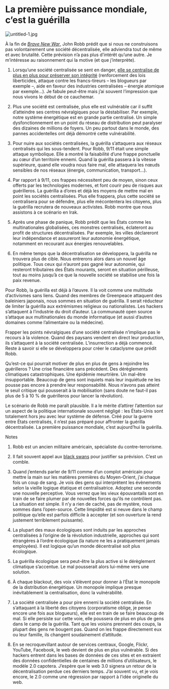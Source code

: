 # La première puissance mondiale, c’est la guérilla

![untitled-1.jpg](https://tcrouzet.com/images_tc/2008/03/untitled-1.jpg)

À la fin de [*Brave New War*](https://tcrouzet.com/2008/02/22/le-cinquieme-pouvoir-militaire/), John Robb prédit que si nous ne construisons pas volontairement une société décentralisée, elle adviendra tout de même et avec brutalité. Cette prévision n’a pas plus d’intérêt qu’une autre. Je m’intéresse au raisonnement qui la motive (et que j’interprète).<span id="more-775"></span>

1. Lorsqu’une société centralisée se sent en danger, [elle se centralise de plus en plus pour préserver son intégrité](https://tcrouzet.com/2007/06/03/l%e2%80%99etat-est-malade-il-a-peur/) (renforcement des lois liberticides, attaque contre les francs-tireurs – les blogueurs par exemple –, aide en faveur des industries centralisées – énergie atomique par exemple…). Je fabule peut-être mais j’ai souvent l’impression que nous vivons le début de ce cauchemar.

2. Plus une société est centralisée, plus elle est vulnérable car il suffit d’atteindre ses centres névralgiques pour la déstabiliser. Par exemple, notre système énergétique est en grande partie centralisé. Un simple dysfonctionnement en un point du réseau de distribution peut paralyser des dizaines de millions de foyers. Un peu partout dans le monde, des pannes accidentelles ont déjà démontré cette vulnérabilité.

3. Pour nuire aux sociétés centralisées, la guérilla s’attaquera aux réseaux centralisés qui les sous-tendent. Pour Robb, 9/11 était une simple attaque symbolique. Elle a montré la faisabilité d’une frappe ponctuelle au cœur d’un territoire ennemi. Quand la guérilla passera à la vitesse supérieure, quand elle voudra nous faire mal, elle attaquera les nœuds sensibles de nos réseaux (énergie, communication, transport…).

4. Par rapport à 9/11, ces frappes nécessitent peu de moyen, sinon ceux offerts par les technologies modernes, et font courir peu de risques aux guérilleros. La guérilla a d’ores et déjà les moyens de mettre mal en point les sociétés centralisées. Plus elle frappera, plus cette société se centralisera pour se défendre, plus elle mécontentera les citoyens, plus la guérilla recrutera de nouveaux activistes. Robb montre que nous assistons à ce scénario en Irak.

5. Après une phase de panique, Robb prédit que les États comme les multinationales globalisées, ces monstres centralisés, éclateront au profit de structures décentralisées. Par exemple, les villes déclareront leur indépendance et assureront leur autonomie énergétique, notamment en recourant aux énergies renouvelables.

6. En même temps que la décentralisation se développera, la guérilla ne trouvera plus de cible. Nous entrerons alors dans un nouvel âge politique. Tous ceux qui n’auront pas gagné leur autonomie, qui resteront tributaires des États mourants, seront en situation périlleuse, tout au moins jusqu’à ce que la nouvelle société se stabilise une fois la paix revenue.

Pour Robb, la guérilla est déjà à l’œuvre. Il la voit comme une multitude d’activismes sans liens. Quand des membres de Greenpeace attaquent des baleiniers japonais, nous sommes en situation de guérilla. Il serait réducteur de limiter la guérilla aux extrémismes religieux ou nationalistes. Les hackers s’attaquent à l’industrie du droit d’auteur. La communauté open source s’attaque aux multinationales du monde informatique (et aussi d’autres domaines comme l’alimentaire ou la médecine).

Frapper les points névralgiques d’une société centralisée n’implique pas le recours à la violence. Quand des paysans vendent en direct leur production, ils s’attaquent à la société centralisée. L’insurrection a déjà commencé. Reste à savoir si elle se développera pour créer le cataclysme que prédit Robb.

Qu’est-ce qui pourrait motiver de plus en plus de gens à rejoindre les guérilleros ? Une crise financière sans précédent. Des dérèglements climatiques catastrophiques. Une épidémie meurtrière. Un mal-être insupportable. Beaucoup de gens sont inquiets mais leur inquiétude ne les pousse pas encore à prendre leur responsabilité. Nous n’avons pas atteint le seuil critique qui pousserait à la mobilisation (sans doute ne faut-il pas plus de 5 à 10 % de guérilleros pour lancer la révolution).

Le scénario de Robb me paraît plausible. Il a le mérite d’attirer l’attention sur un aspect de la politique internationale souvent négligé : les États-Unis sont totalement hors jeu avec leur système de défense. Créé pour la guerre entre États centralisés, il n’est pas préparé pour affronter la guérilla décentralisée. La première puissance mondiale, c’est aujourd’hui la guérilla.

Notes

1. Robb est un ancien militaire américain, spécialiste du contre-terrorisme.

2. Il fait souvent appel aux [black swans](https://tcrouzet.com/2006/07/17/l%e2%80%99irresponsabilite-des-politiques/) pour justifier sa prévision. C’est un comble.

3. Quand j’entends parler de 9/11 comme d’un complot américain pour mettre la main sur les matières premières du Moyen-Orient, j’ai chaque fois un coup de sang. Je vois des gens qui interprètent les évènements selon la vieille logique étatique et centralisatrice. Adoptez une seconde une nouvelle perceptive. Vous verrez que les vieux épouvantails sont en train de se faire plumer par de nouvelles forces qu’ils ne contrôlent pas. La situation est simple. Il n’y a rien de caché, pas de mystère, nous sommes dans l’open-source. Cette limpidité est si neuve dans le champ politique qu’elle est parfois difficile à accepter (et son ouverture la rend justement terriblement puissante).

4. La plupart des maux écologiques sont induits par les approches centralisées à l’origine de la révolution industrielle, approches qui sont étrangères à l’ordre écologique (la nature ne les a pratiquement jamais employées). Il est logique qu’un monde décentralisé soit plus écologique.

5. La guérilla écologique sera peut-être la plus active si le dérèglement climatique s’accentue. Le mal pousserait alors lui-même vers une solution.

6. À chaque blackout, des voix s’élèvent pour donner à l’État le monopole de la distribution énergétique. Un monopole implique presque inévitablement la centralisation, donc la vulnérabilité.

7. La société centralisée a pour pire ennemi la société centralisée. En s’attaquant à la liberté des citoyens (corporatisme oblige, je pense encore une fois aux blogueurs), elle est en train de se faire beaucoup de mal. Si elle persiste sur cette voie, elle poussera de plus en plus de gens dans le camp de la guérilla. Tant que les voisins prennent des coups, la plupart des gens ne bougent pas. Quand on les frappe directement eux ou leur famille, ils changent soudainement d’attitude.

8. En se recroquevillant autour de services centraux, Google, Flickr, YouTube, Facebook, le web devient de plus en plus vulnérable. Si des hackers entrent dans les bases de données de ces sites et en extraient des données confidentielles de centaines de millions d’utilisateurs, le modèle 2.0 capotera. J’espère que le web 3.0 signera un retour de la décentralisation perdue ces derniers temps. J’ai souvent vu, et je vois encore, le 2.0 comme une régression par rapport à l’idée originelle du web.